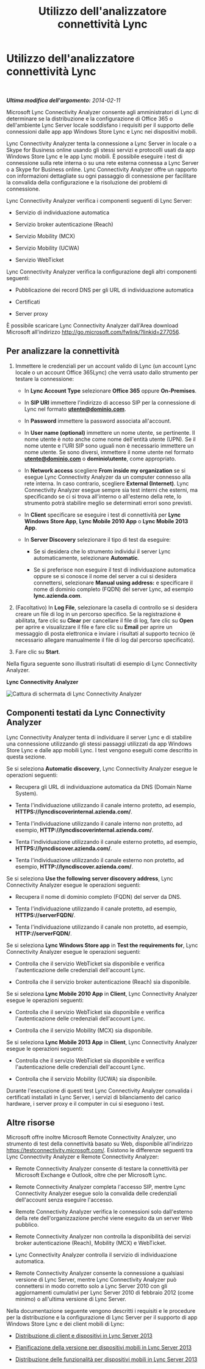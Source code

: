 ﻿---
title: Utilizzo dell'analizzatore connettività Lync
TOCTitle: Utilizzo dell'analizzatore connettività Lync
ms:assetid: 954953fb-0c7a-4fd5-8acd-68ecb59b20af
ms:mtpsurl: https://technet.microsoft.com/it-it/library/JJ907302(v=OCS.15)
ms:contentKeyID: 52062232
ms.date: 08/24/2015
mtps_version: v=OCS.15
ms.translationtype: HT
---

# Utilizzo dell'analizzatore connettività Lync

 

_**Ultima modifica dell'argomento:** 2014-02-11_

Microsoft Lync Connectivity Analyzer consente agli amministratori di Lync di determinare se la distribuzione e la configurazione di Office 365 o dell'ambiente Lync Server locale soddisfano i requisiti per il supporto delle connessioni dalle app app Windows Store Lync e Lync nei dispositivi mobili.

Lync Connectivity Analyzer tenta la connessione a Lync Server in locale o a Skype for Business online usando gli stessi servizi e protocolli usati da app Windows Store Lync e le app Lync mobili. È possibile eseguire i test di connessione sulla rete interna o su una rete esterna connessa a Lync Server o a Skype for Business online. Lync Connectivity Analyzer offre un rapporto con informazioni dettagliate su ogni passaggio di connessione per facilitare la convalida della configurazione e la risoluzione dei problemi di connessione.

Lync Connectivity Analyzer verifica i componenti seguenti di Lync Server:

  - Servizio di individuazione automatica

  - Servizio broker autenticazione (Reach)

  - Servizio Mobility (MCX)

  - Servizio Mobility (UCWA)

  - Servizio WebTicket

Lync Connectivity Analyzer verifica la configurazione degli altri componenti seguenti:

  - Pubblicazione dei record DNS per gli URL di individuazione automatica

  - Certificati

  - Server proxy

È possibile scaricare Lync Connectivity Analyzer dall'Area download Microsoft all'indirizzo <http://go.microsoft.com/fwlink/?linkid=277056>.

## Per analizzare la connettività

1.  Immettere le credenziali per un account valido di Lync (un account Lync locale o un account Office 365Lync) che verrà usato dallo strumento per testare la connessione:
    
      - In **Lync Account Type** selezionare **Office 365** oppure **On-Premises**.
    
      - In **SIP URI** immettere l'indirizzo di accesso SIP per la connessione di Lync nel formato <strong>utente@dominio.com</strong>.
    
      - In **Password** immettere la password associata all'account.
    
      - In **User name (optional)** immettere un nome utente, se pertinente. Il nome utente è noto anche come nome dell'entità utente (UPN). Se il nome utente e l'URI SIP sono uguali non è necessario immettere un nome utente. Se sono diversi, immettere il nome utente nel formato <strong>utente@dominio.com</strong> o **dominio\\utente**, come appropriato.
    
      - In **Network access** scegliere **From inside my organization** se si esegue Lync Connectivity Analyzer da un computer connesso alla rete interna. In caso contrario, scegliere **External (Internet)**. Lync Connectivity Analyzer esegue sempre sia test interni che esterni, ma specificando se ci si trova all'interno o all'esterno della rete, lo strumento potrà stabilire meglio se determinati errori sono previsti.
    
      - In **Client** specificare se eseguire i test di connettività per **Lync Windows Store App**, **Lync Mobile 2010 App** o **Lync Mobile 2013 App**.
    
      - In **Server Discovery** selezionare il tipo di test da eseguire:
        
          - Se si desidera che lo strumento individui il server Lync automaticamente, selezionare **Automatic**.
        
          - Se si preferisce non eseguire il test di individuazione automatica oppure se si conosce il nome del server a cui si desidera connettersi, selezionare **Manual using address:** e specificare il nome di dominio completo (FQDN) del server Lync, ad esempio **lync.azienda.com**.

2.  (Facoltativo) In **Log File**, selezionare la casella di controllo se si desidera creare un file di log in un percorso specifico. Se la registrazione è abilitata, fare clic su **Clear** per cancellare il file di log, fare clic su **Open** per aprire e visualizzare il file e fare clic su **Email** per aprire un messaggio di posta elettronica e inviare i risultati al supporto tecnico (è necessario allegare manualmente il file di log dal percorso specificato).

3.  Fare clic su **Start**.

Nella figura seguente sono illustrati risultati di esempio di Lync Connectivity Analyzer.

**Lync Connectivity Analyzer**

![Cattura di schermata di Lync Connectivity Analyzer](images/JJ907302.a7cc0abe-fac2-4691-a7d8-9ffef59cdee5(OCS.15).png "Cattura di schermata di Lync Connectivity Analyzer")

## Componenti testati da Lync Connectivity Analyzer

Lync Connectivity Analyzer tenta di individuare il server Lync e di stabilire una connessione utilizzando gli stessi passaggi utilizzati da app Windows Store Lync e dalle app mobili Lync. I test vengono eseguiti come descritto in questa sezione.

Se si seleziona **Automatic discovery**, Lync Connectivity Analyzer esegue le operazioni seguenti:

  - Recupera gli URL di individuazione automatica da DNS (Domain Name System).

  - Tenta l'individuazione utilizzando il canale interno protetto, ad esempio, **HTTPS://lyncdiscoverinternal.azienda.com/**.

  - Tenta l'individuazione utilizzando il canale interno non protetto, ad esempio, **HTTP://lyncdiscoverinternal.azienda.com/**.

  - Tenta l'individuazione utilizzando il canale esterno protetto, ad esempio, **HTTPS://lyncdiscover.azienda.com/**.

  - Tenta l'individuazione utilizzando il canale esterno non protetto, ad esempio, **HTTP://lyncdiscover.azienda.com/**.

Se si seleziona **Use the following server discovery address**, Lync Connectivity Analyzer esegue le operazioni seguenti:

  - Recupera il nome di dominio completo (FQDN) del server da DNS.

  - Tenta l'individuazione utilizzando il canale protetto, ad esempio, **HTTPS://serverFQDN/**.

  - Tenta l'individuazione utilizzando il canale non protetto, ad esempio, **HTTP://serverFQDN/**.

Se si seleziona **Lync Windows Store app** in **Test the requirements for**, Lync Connectivity Analyzer esegue le operazioni seguenti:

  - Controlla che il servizio WebTicket sia disponibile e verifica l'autenticazione delle credenziali dell'account Lync.

  - Controlla che il servizio broker autenticazione (Reach) sia disponibile.

Se si seleziona **Lync Mobile 2010 App** in **Client**, Lync Connectivity Analyzer esegue le operazioni seguenti:

  - Controlla che il servizio WebTicket sia disponibile e verifica l'autenticazione delle credenziali dell'account Lync.

  - Controlla che il servizio Mobility (MCX) sia disponibile.

Se si seleziona **Lync Mobile 2013 App** in **Client**, Lync Connectivity Analyzer esegue le operazioni seguenti:

  - Controlla che il servizio WebTicket sia disponibile e verifica l'autenticazione delle credenziali dell'account Lync.

  - Controlla che il servizio Mobility (UCWA) sia disponibile.

Durante l'esecuzione di questi test Lync Connectivity Analyzer convalida i certificati installati in Lync Server, i servizi di bilanciamento del carico hardware, i server proxy e il computer in cui si eseguono i test.

## Altre risorse

Microsoft offre inoltre Microsoft Remote Connectivity Analyzer, uno strumento di test della connettività basato su Web, disponibile all'indirizzo <https://testconnectivity.microsoft.com/>. Esistono le differenze seguenti tra Lync Connectivity Analyzer e Remote Connectivity Analyzer:

  - Remote Connectivity Analyzer consente di testare la connettività per Microsoft Exchange e Outlook, oltre che per Microsoft Lync.

  - Remote Connectivity Analyzer completa l'accesso SIP, mentre Lync Connectivity Analyzer esegue solo la convalida delle credenziali dell'account senza eseguire l'accesso.

  - Remote Connectivity Analyzer verifica le connessioni solo dall'esterno della rete dell'organizzazione perché viene eseguito da un server Web pubblico.

  - Remote Connectivity Analyzer non controlla la disponibilità dei servizi broker autenticazione (Reach), Mobility (MCX) e WebTicket.

  - Lync Connectivity Analyzer controlla il servizio di individuazione automatica.

  - Remote Connectivity Analyzer consente la connessione a qualsiasi versione di Lync Server, mentre Lync Connectivity Analyzer può connettersi in modo corretto solo a Lync Server 2010 con gli aggiornamenti cumulativi per Lync Server 2010 di febbraio 2012 (come minimo) o all'ultima versione di Lync Server.

Nella documentazione seguente vengono descritti i requisiti e le procedure per la distribuzione e la configurazione di Lync Server per il supporto di app Windows Store Lync e dei client mobili di Lync:

  - [Distribuzione di client e dispositivi in Lync Server 2013](lync-server-2013-deploying-clients-and-devices.md)

  - [Pianificazione della versione per dispositivi mobili in Lync Server 2013](lync-server-2013-planning-for-mobility.md)

  - [Distribuzione delle funzionalità per dispositivi mobili in Lync Server 2013](lync-server-2013-deploying-mobility.md)

